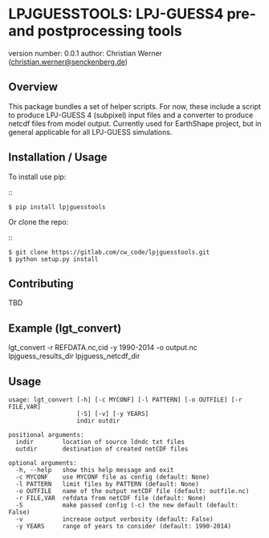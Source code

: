 LPJGUESSTOOLS: LPJ-GUESS4 pre- and postprocessing tools
=======================================================

version number: 0.0.1 author: Christian Werner
(<christian.werner@senckenberg.de>)

Overview
--------

This package bundles a set of helper scripts. For now, these include a script to produce
LPJ-GUESS 4 (subpixel) input files and a converter to produce netcdf files from model output.
Currently used for EarthShape project, but in general
applicable for all LPJ-GUESS simulations.

Installation / Usage
--------------------

To install use pip:

::

    $ pip install lpjguesstools

Or clone the repo:

::

    $ git clone https://gitlab.com/cw_code/lpjguesstools.git
    $ python setup.py install

Contributing
------------

TBD

Example (lgt_convert)
---------------------

lgt_convert -r REFDATA.nc,cid -y 1990-2014 -o output.nc lpjguess\_results\_dir
lpjguess\_netcdf\_dir

Usage
-----

    usage: lgt_convert [-h] [-c MYCONF] [-l PATTERN] [-o OUTFILE] [-r FILE,VAR]
                       [-S] [-v] [-y YEARS]
                       indir outdir

    positional arguments:
      indir        location of source ldndc txt files
      outdir       destination of created netCDF files

    optional arguments:
      -h, --help   show this help message and exit
      -c MYCONF    use MYCONF file as config (default: None)
      -l PATTERN   limit files by PATTERN (default: None)
      -o OUTFILE   name of the output netCDF file (default: outfile.nc)
      -r FILE,VAR  refdata from netCDF file (default: None)
      -S           make passed config (-c) the new default (default: False)
      -v           increase output verbosity (default: False)
      -y YEARS     range of years to consider (default: 1990-2014)

